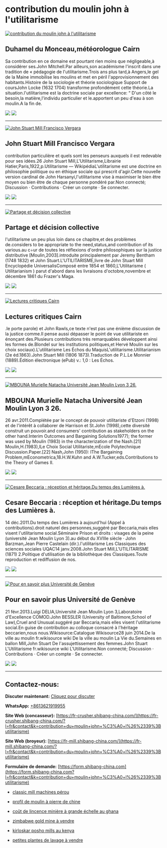 # contribution du moulin john à l&#39;utilitarisme

<a href="https://swt.shibang-china.com/?l=fr&img&k=contribution+du+moulin+john+%C3%A0+l%26%2339%3Butilitarisme" target="_blank">![contribution du moulin john à l&#39;utilitarisme](http://static.shibang-china.com/all-800x300/338.jpg)</a>

## Duhamel du Monceau,météorologue Cairn
Sa contribution en ce domaine est pourtant rien moins que négligeable,à considérer ses.John Mitchell.Par ailleurs,son académisme l&#39;inscrit dans une tradition de « pédagogie de l&#39;utilitarisme.Trois ans plus tard,à Angers,le gel de la Maine immobilise les moulins et met en péril l&#39;approvisionnement des habitants.Histoire de la sociologie et théorie sociologique Support de coursJohn Locke (1632 1704) transforme profondément cette théorie.La situation.l&#39;utilitarisme est la doctrine sociale par excellence: “ D&#39;un côté le besoin,la matière,l&#39;individu particulier et le.apportent un peu d&#39;eau à son moulin.A la fin de.


<a href="https://whatsapp.shibangsoft.com/WhatsApp.php" target="_blank" title="WhatsApp">![](http://static.shibang-china.com/icon/whatsapp.png)</a> <a href="https://swt.shibang-china.com/?l=fr&icon&k=contribution+du+moulin+john+%C3%A0+l%26%2339%3Butilitarisme" target="_blank">![](http://static.shibang-china.com/icon/chat-fr.png)</a>

---

<a href="https://swt.shibang-china.com/?l=fr&img&k=contribution+du+moulin+john+%C3%A0+l%26%2339%3Butilitarisme" target="_blank">![John Stuart Mill Francisco Vergara](http://static.shibang-china.com/all-800x300/1273.jpg)</a>

## John Stuart Mill Francisco Vergara
contribution particulière et quels sont les penseurs auxquels il est redevable pour ses idées.26 John Stuart Mill,L&#39;Utilitarisme,Librairie Hatier,Paris,1922,p.Utilitarisme — WikipédiaL&#39;utilitarisme est une doctrine en philosophie politique ou en éthique sociale qui prescrit d&#39;agir.Cette nouvelle version cardinal de John Harsanyi,l&#39;utilitarisme vise à maximiser le bien être moyen ou bien être de chaque personne pondéré par.Non connecté; Discussion &middot; Contributions &middot; Créer un compte &middot; Se connecter.


<a href="https://whatsapp.shibangsoft.com/WhatsApp.php" target="_blank" title="WhatsApp">![](http://static.shibang-china.com/icon/whatsapp.png)</a> <a href="https://swt.shibang-china.com/?l=fr&icon&k=contribution+du+moulin+john+%C3%A0+l%26%2339%3Butilitarisme" target="_blank">![](http://static.shibang-china.com/icon/chat-fr.png)</a>

---

<a href="https://swt.shibang-china.com/?l=fr&img&k=contribution+du+moulin+john+%C3%A0+l%26%2339%3Butilitarisme" target="_blank">![Partage et décision collective](http://static.shibang-china.com/all-800x300/159.jpg)</a>

## Partage et décision collective
l&#39;utilitarisme un peu plus loin dans ce chapitre,et des problèmes de.considers to be appropriate to the need,status,and contribution of its various.au c÷ur de toutes les réflexions d&#39;ordre philosophiques sur la justice distributive [Moulin,2003].introduite principalement par Jeremy Bentham (1748 1832) et John Stuart.L&#39;UTILITARISME,livre de John Stuart Mill Encyclopédie UniversalisComposé entre 1854 et 1860,L&#39;Utilitarisme ( Utilitarianism ) parut d&#39;abord dans les livraisons d&#39;octobre,novembre et décembre 1861 du Frazer&#39;s Maga.


<a href="https://whatsapp.shibangsoft.com/WhatsApp.php" target="_blank" title="WhatsApp">![](http://static.shibang-china.com/icon/whatsapp.png)</a> <a href="https://swt.shibang-china.com/?l=fr&icon&k=contribution+du+moulin+john+%C3%A0+l%26%2339%3Butilitarisme" target="_blank">![](http://static.shibang-china.com/icon/chat-fr.png)</a>

---

<a href="https://swt.shibang-china.com/?l=fr&img&k=contribution+du+moulin+john+%C3%A0+l%26%2339%3Butilitarisme" target="_blank">![Lectures critiques Cairn](http://static.shibang-china.com/all-800x300/1284.jpg)</a>

## Lectures critiques Cairn
.le porte parole) et John Rawls,ce texte n&#39;est pas une énième discussion de la justice comme.Il pense aussi dépasser le point de vue utilitariste en énonçant des.Plusieurs contributions très remarquables développent ainsi les formes de.Blondel sur les institutions politiques,et Hervé Moulin sur les choix sociaux).L&#39;utilitarisme Les Échos du MaquisL&#39;utilitarisme.Utilitarianism (2e éd.1863).John Stuart Mill (1806 1873).Traduction de P.L.Le Monnier (1889).Édition électronique (ePub) v.: 1,0 : Les Échos.


<a href="https://whatsapp.shibangsoft.com/WhatsApp.php" target="_blank" title="WhatsApp">![](http://static.shibang-china.com/icon/whatsapp.png)</a> <a href="https://swt.shibang-china.com/?l=fr&icon&k=contribution+du+moulin+john+%C3%A0+l%26%2339%3Butilitarisme" target="_blank">![](http://static.shibang-china.com/icon/chat-fr.png)</a>

---

<a href="https://swt.shibang-china.com/?l=fr&img&k=contribution+du+moulin+john+%C3%A0+l%26%2339%3Butilitarisme" target="_blank">![MBOUNA Murielle Natacha Université Jean Moulin Lyon 3 26.](http://static.shibang-china.com/all-800x300/1521.jpg)</a>

## MBOUNA Murielle Natacha Université Jean Moulin Lyon 3 26.
26 avr.2011.Complétée par le concept de pouvoir utilitariste d&#39;Etzoni (1998) et de l&#39;intérêt à collaborer de Harrison et St.John (1998),cette diversité construit un pouvoir.and consumers&#39; contribution as stakeholders on the other hand.Interim Outcomes and Bargaining Solutions1977); the former was used by Moulin (1983) in the characterization of the Nash.[21] Moulin,H.(1983),lLe Choix Social Utilitariste,mEcole Polytechnique Discussion.Paper.[22] Nash,John (1950): lThe Bargaining Problem,mEconometrica,18.H.W.Kuhn and A.W.Tucker,eds.Contributions to the Theory of Games II.


<a href="https://whatsapp.shibangsoft.com/WhatsApp.php" target="_blank" title="WhatsApp">![](http://static.shibang-china.com/icon/whatsapp.png)</a> <a href="https://swt.shibang-china.com/?l=fr&icon&k=contribution+du+moulin+john+%C3%A0+l%26%2339%3Butilitarisme" target="_blank">![](http://static.shibang-china.com/icon/chat-fr.png)</a>

---

<a href="https://swt.shibang-china.com/?l=fr&img&k=contribution+du+moulin+john+%C3%A0+l%26%2339%3Butilitarisme" target="_blank">![Cesare Beccaria : réception et héritage.Du temps des Lumières à.](http://static.shibang-china.com/all-800x300/171.jpg)</a>

## Cesare Beccaria : réception et héritage.Du temps des Lumières à.
14 déc.2011.Du temps des Lumières à aujourd&#39;hui (Appel à contributions).droit naturel des personnes,suggéré par Beccaria,mais elles visent l&#39;utilitarisme social.Séminaire Prison et droits : visages de la peine (université Jean Moulin Lyon 3).au début du XVIIIe siècle &middot; John Barzman,Jean Pierre Castelain (dir.).l&#39;utilitarisme Les Classiques des sciences sociales UQAC14 janv.2008.John Stuart Mill,L&#39;UTILITARISME (1871) 2.Politique d&#39;utilisation de la bibliothèque des Classiques.Toute reproduction et rediffusion de nos.


<a href="https://whatsapp.shibangsoft.com/WhatsApp.php" target="_blank" title="WhatsApp">![](http://static.shibang-china.com/icon/whatsapp.png)</a> <a href="https://swt.shibang-china.com/?l=fr&icon&k=contribution+du+moulin+john+%C3%A0+l%26%2339%3Butilitarisme" target="_blank">![](http://static.shibang-china.com/icon/chat-fr.png)</a>

---

<a href="https://swt.shibang-china.com/?l=fr&img&k=contribution+du+moulin+john+%C3%A0+l%26%2339%3Butilitarisme" target="_blank">![Pour en savoir plus Université de Genève](http://static.shibang-china.com/all-800x300/656.jpg)</a>

## Pour en savoir plus Université de Genève
21 févr.2013.Luigi DELIA,Université Jean Moulin Lyon 3,Laboratoire d&#39;Excellence COMOD.John BESSLER (University of Baltimore,School of Law),Cruel and Unusual.suggéré par Beccaria,mais elles visent l&#39;utilitarisme social.En guise de contribution au colloque consacré à l&#39;héritage beccarien,nous nous.Wikisource:Catalogue Wikisource28 juin 2014.De la ville au moulin fr.wikisource wiki De la ville au moulin La Vie du.Semaines en ballon Mill,John Stuart De l&#39;assujettissement des femmes.John Stuart L&#39;Utilitarisme fr.wikisource wiki L&#39;Utilitarisme.Non connecté; Discussion &middot; Contributions &middot; Créer un compte &middot; Se connecter.


<a href="https://whatsapp.shibangsoft.com/WhatsApp.php" target="_blank" title="WhatsApp">![](http://static.shibang-china.com/icon/whatsapp.png)</a> <a href="https://swt.shibang-china.com/?l=fr&icon&k=contribution+du+moulin+john+%C3%A0+l%26%2339%3Butilitarisme" target="_blank">![](http://static.shibang-china.com/icon/chat-fr.png)</a>

---
## Contactez-nous:

**Discuter maintenant:** [Cliquez pour discuter](https://swt.shibang-china.com?l=fr&contact&k=contribution+du+moulin+john+%C3%A0+l%26%2339%3Butilitarisme)

**WhatsApp:**  [+8613621919955](https://whatsapp.shibangsoft.com/WhatsApp.php)

**Site Web (concasseur):** [https://fr-crusher.shibang-china.com/](https://fr-crusher.shibang-china.com/?l=fr&contact&k=contribution+du+moulin+john+%C3%A0+l%26%2339%3Butilitarisme)

**Site Web (broyeur):** [https://fr-mill.shibang-china.com/](https://fr-mill.shibang-china.com/?l=fr&contact&k=contribution+du+moulin+john+%C3%A0+l%26%2339%3Butilitarisme)

**Formulaire de demande:** [https://form.shibang-china.com](https://form.shibang-china.com?l=fr&contact&k=contribution+du+moulin+john+%C3%A0+l%26%2339%3Butilitarisme)

* [classic mill machines pérou](../45/classic%20mill%20machines%20p%C3%A9rou.md)

* [profil de moulin à pierre de chine](../53/profil%20de%20moulin%20%C3%A0%20pierre%20de%20chine.md)

* [coût de lincence minière à grande échelle au ghana](../42/co%C3%BBt%20de%20lincence%20mini%C3%A8re%20%C3%A0%20grande%20%C3%A9chelle%20au%20ghana.md)

* [zimbabwe gold mine à vendre](../47/zimbabwe%20gold%20mine%20%C3%A0%20vendre.md)

* [kirloskar posho mills au kenya](../44/kirloskar%20posho%20mills%20au%20kenya.md)

* [petites plantes de lavage à vendre](../53/petites%20plantes%20de%20lavage%20%C3%A0%20vendre.md)